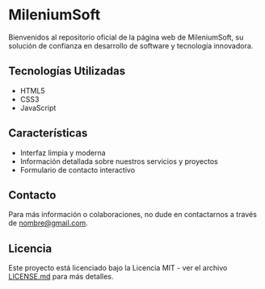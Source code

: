 # MileniumSoft

Bienvenidos al repositorio oficial de la página web de MileniumSoft, su solución de confianza en desarrollo de software y tecnología innovadora.

## Tecnologías Utilizadas

- HTML5
- CSS3
- JavaScript

## Características

- Interfaz limpia y moderna
- Información detallada sobre nuestros servicios y proyectos
- Formulario de contacto interactivo

## Contacto

Para más información o colaboraciones, no dude en contactarnos a través de [nombre@gmail.com](mailto:nombre@gmail.com).

## Licencia

Este proyecto está licenciado bajo la Licencia MIT - ver el archivo [LICENSE.md](LICENSE.md) para más detalles.
